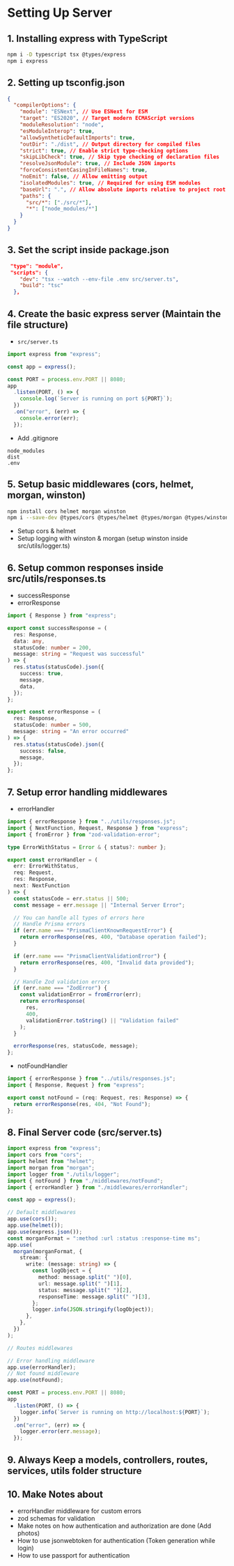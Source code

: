 # Setting Up Server
## 1. Installing express with TypeScript
```bash
npm i -D typescript tsx @types/express
npm i express
```
## 2. Setting up tsconfig.json
```json
{
  "compilerOptions": {
    "module": "ESNext", // Use ESNext for ESM
    "target": "ES2020", // Target modern ECMAScript versions
    "moduleResolution": "node",
    "esModuleInterop": true,
    "allowSyntheticDefaultImports": true,
    "outDir": "./dist", // Output directory for compiled files
    "strict": true, // Enable strict type-checking options
    "skipLibCheck": true, // Skip type checking of declaration files
    "resolveJsonModule": true, // Include JSON imports
    "forceConsistentCasingInFileNames": true,
    "noEmit": false, // Allow emitting output
    "isolatedModules": true, // Required for using ESM modules
    "baseUrl": ".", // Allow absolute imports relative to project root
    "paths": {
      "src/*": ["./src/*"],
      "*": ["node_modules/*"]
    }
  }
}
```
## 3. Set the script inside package.json
```json
 "type": "module",
 "scripts": {
    "dev": "tsx --watch --env-file .env src/server.ts",
    "build": "tsc"
  },
```
## 4. Create the basic express server (Maintain the file structure)
- `src/server.ts`
```ts
import express from "express";

const app = express();

const PORT = process.env.PORT || 8080;
app
  .listen(PORT, () => {
    console.log(`Server is running on port ${PORT}`);
  })
  .on("error", (err) => {
    console.error(err);
  });

```
- Add .gitignore
```
node_modules
dist
.env
```
## 5. Setup basic middlewares (cors, helmet, morgan, winston)
```bash
npm install cors helmet morgan winston 
npm i --save-dev @types/cors @types/helmet @types/morgan @types/winston
```
- Setup cors & helmet
- Setup logging with winston & morgan (setup winston inside src/utils/logger.ts)
## 6. Setup common responses inside src/utils/responses.ts
- successResponse
- errorResponse
```ts
import { Response } from "express";

export const successResponse = (
  res: Response,
  data: any,
  statusCode: number = 200,
  message: string = "Request was successful"
) => {
  res.status(statusCode).json({
    success: true,
    message,
    data,
  });
};

export const errorResponse = (
  res: Response,
  statusCode: number = 500,
  message: string = "An error occurred"
) => {
  res.status(statusCode).json({
    success: false,
    message,
  });
};

```
## 7. Setup error handling middlewares
- errorHandler
```ts
import { errorResponse } from "../utils/responses.js";
import { NextFunction, Request, Response } from "express";
import { fromError } from "zod-validation-error";

type ErrorWithStatus = Error & { status?: number };

export const errorHandler = (
  err: ErrorWithStatus,
  req: Request,
  res: Response,
  next: NextFunction
) => {
  const statusCode = err.status || 500;
  const message = err.message || "Internal Server Error";

  // You can handle all types of errors here
  // Handle Prisma errors
  if (err.name === "PrismaClientKnownRequestError") {
    return errorResponse(res, 400, "Database operation failed");
  }

  if (err.name === "PrismaClientValidationError") {
    return errorResponse(res, 400, "Invalid data provided");
  }

  // Handle Zod validation errors
  if (err.name === "ZodError") {
    const validationError = fromError(err);
    return errorResponse(
      res,
      400,
      validationError.toString() || "Validation failed"
    );
  }

  errorResponse(res, statusCode, message);
};

```
- notFoundHandler
```ts
import { errorResponse } from "../utils/responses.js";
import { Response, Request } from "express";

export const notFound = (req: Request, res: Response) => {
  return errorResponse(res, 404, "Not Found");
};

```

## 8. Final Server code (src/server.ts)
```ts
import express from "express";
import cors from "cors";
import helmet from "helmet";
import morgan from "morgan";
import logger from "./utils/logger";
import { notFound } from "./middlewares/notFound";
import { errorHandler } from "./middlewares/errorHandler";

const app = express();

// Default middlewares
app.use(cors());
app.use(helmet());
app.use(express.json());
const morganFormat = ":method :url :status :response-time ms";
app.use(
  morgan(morganFormat, {
    stream: {
      write: (message: string) => {
        const logObject = {
          method: message.split(" ")[0],
          url: message.split(" ")[1],
          status: message.split(" ")[2],
          responseTime: message.split(" ")[3],
        };
        logger.info(JSON.stringify(logObject));
      },
    },
  })
);

// Routes middlewares

// Error handling middleware
app.use(errorHandler);
// Not found middleware
app.use(notFound);

const PORT = process.env.PORT || 8080;
app
  .listen(PORT, () => {
    logger.info(`Server is running on http://localhost:${PORT}`);
  })
  .on("error", (err) => {
    logger.error(err.message);
  });

```
## 9. Always Keep a models, controllers, routes, services, utils folder structure
## 10. Make Notes about 
- errorHandler middleware for custom errors
- zod schemas for validation
- Make notes on how authentication and authorization are done (Add photos)
- How to use jsonwebtoken for authentication (Token generation while login)
- How to use passport for authentication